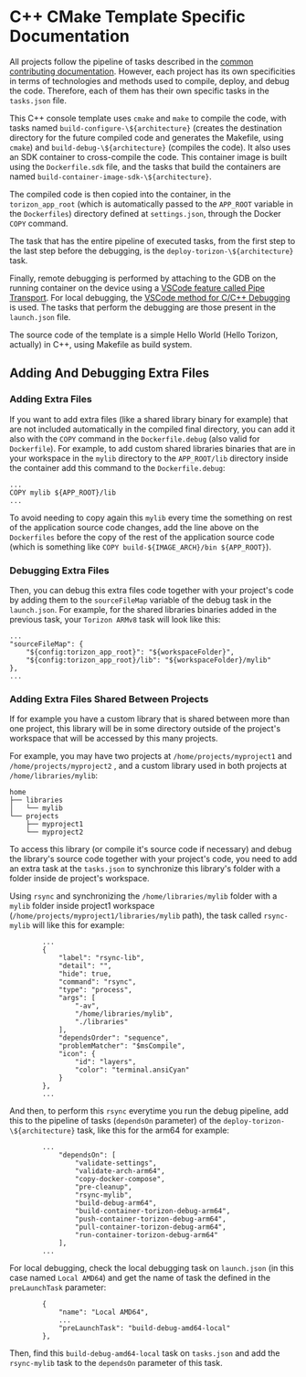 # C++ CMake Template Specific Documentation

All projects follow the pipeline of tasks described in the [common contributing documentation](https://github.com/toradex/vscode-torizon-templates/blob/bookworm/CONTRIBUTING.md#contributing-templates). However, each project has its own specificities in terms of technologies and methods used to compile, deploy, and debug the code. Therefore, each of them has their own specific tasks in the `tasks.json` file.

This C++ console template uses `cmake` and `make` to compile the code, with tasks named `build-configure-\${architecture}` (creates the destination directory for the future compiled code and generates the Makefile, using `cmake`) and `build-debug-\${architecture}` (compiles the code). It also uses an SDK container to cross-compile the code. This container image is built using the `Dockerfile.sdk` file, and the tasks that build the containers are named `build-container-image-sdk-\${architecture}`.

The compiled code is then copied into the container, in the `torizon_app_root` (which is automatically passed to the `APP_ROOT` variable in the `Dockerfiles`) directory defined at `settings.json`, through the Docker `COPY` command.

The task that has the entire pipeline of executed tasks, from the first step to the last step before the debugging, is the `deploy-torizon-\${architecture}` task.

Finally, remote debugging is performed by attaching to the GDB on the running container on the device using a [VSCode feature called Pipe Transport](https://code.visualstudio.com/docs/cpp/pipe-transport). For local debugging, the [VSCode method for C/C++ Debugging](https://code.visualstudio.com/docs/cpp/launch-json-reference) is used. The tasks that perform the debugging are those present in the `launch.json` file.

The source code of the template is a simple Hello World (Hello Torizon, actually) in C++, using Makefile as build system.


## Adding And Debugging Extra Files

### Adding Extra Files

If you want to add extra files (like a shared library binary for example) that are not included automatically in the compiled final directory, you can add it also with the `COPY` command in the `Dockerfile.debug` (also valid for `Dockerfile`). 
For example, to add custom shared libraries binaries that are in your workspace in the `mylib` directory to the `APP_ROOT/lib` directory inside the container add this command to the `Dockerfile.debug`: 
```
...
COPY mylib ${APP_ROOT}/lib
...
```

To avoid needing to copy again this `mylib` every time the something on rest of the application source code changes, add the line above on the `Dockerfiles` before the copy of the rest of the application source code (which is something like `COPY build-${IMAGE_ARCH}/bin ${APP_ROOT}`).


### Debugging Extra Files

Then, you can debug this extra files code together with your project's code by adding them to the `sourceFileMap` variable of the debug task in the `launch.json`. For example, for the shared libraries binaries added in the previous task, your `Torizon ARMv8` task will look like this:
```
...
"sourceFileMap": {
    "${config:torizon_app_root}": "${workspaceFolder}",
    "${config:torizon_app_root}/lib": "${workspaceFolder}/mylib"
},
...
```


### Adding Extra Files Shared Between Projects

If for example you have a custom library that is shared between more than one project, this library will be in some directory outside of the project's workspace that will be accessed by this many projects.

For example, you may have two projects at `/home/projects/myproject1` and `/home/projects/myproject2` , and a custom library used in both projects at `/home/libraries/mylib`: 

```
home
├── libraries
│   └── mylib
└── projects
    ├── myproject1
    └── myproject2
```

To access this library (or compile it's source code if necessary) and debug the library's source code together with your project's code, you need to add an extra task at the `tasks.json` to synchronize this library's folder with a folder inside de project's workspace. 

Using `rsync` and synchronizing the `/home/libraries/mylib` folder with a `mylib` folder inside project1 workspace (`/home/projects/myproject1/libraries/mylib` path), the task called `rsync-mylib` will like this for example:
```
        ...
        {
            "label": "rsync-lib",
            "detail": "",
            "hide": true,
            "command": "rsync",
            "type": "process",
            "args": [
                "-av",
                "/home/libraries/mylib",
                "./libraries"
            ],
            "dependsOrder": "sequence",
            "problemMatcher": "$msCompile",
            "icon": {
                "id": "layers",
                "color": "terminal.ansiCyan"
            }
        },
        ...
```

And then, to perform this `rsync` everytime you run the debug pipeline, add this to the pipeline of tasks (`dependsOn` parameter) of the `deploy-torizon-\${architecture}` task, like this for the arm64 for example:
```
        ...
            "dependsOn": [
                "validate-settings",
                "validate-arch-arm64",
                "copy-docker-compose",
                "pre-cleanup",
                "rsync-mylib",
                "build-debug-arm64",
                "build-container-torizon-debug-arm64",
                "push-container-torizon-debug-arm64",
                "pull-container-torizon-debug-arm64",
                "run-container-torizon-debug-arm64"
            ],
        ...
```

For local debugging, check the local debugging task on `launch.json` (in this case named `Local AMD64`) and get the name of task the defined in the `preLaunchTask` parameter:
```
        {
            "name": "Local AMD64",
            ...
            "preLaunchTask": "build-debug-amd64-local"
        },
```

Then, find this `build-debug-amd64-local` task on `tasks.json` and add the `rsync-mylib` task to the `dependsOn` parameter of this task.